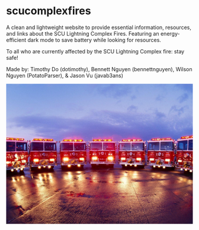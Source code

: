 # scucomplexfires

A clean and lightweight website to provide essential information, resources, and links about the SCU Lightning Complex Fires. Featuring an energy-efficient dark mode to save battery while looking for resources.

To all who are currently affected by the SCU Lightning Complex fire: stay safe!

Made by:
Timothy Do (dotimothy), Bennett Nguyen (bennettnguyen), Wilson Nguyen (PotatoParser), & Jason Vu (javab3ans)

![](scu.jpg)
